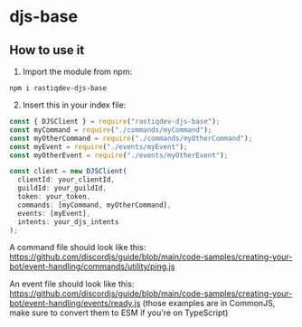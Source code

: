 # djs-base

## How to use it

1. Import the module from npm:

`npm i rastiqdev-djs-base`

2. Insert this in your index file:

```js
const { DJSClient } = require("rastiqdev-djs-base");
const myCommand = require("./commands/myCommand");
const myOtherCommand = require("./commands/myOtherCommand");
const myEvent = require("./events/myEvent");
const myOtherEvent = require("./events/myOtherEvent");

const client = new DJSClient(
  clientId: your_clientId,
  guildId: your_guildId,
  token: your_token,
  commands: [myCommand, myOtherCommand],
  events: [myEvent],
  intents: your_djs_intents
);
```
A command file should look like this: https://github.com/discordjs/guide/blob/main/code-samples/creating-your-bot/event-handling/commands/utility/ping.js

An event file should look like this: https://github.com/discordjs/guide/blob/main/code-samples/creating-your-bot/event-handling/events/ready.js
(those examples are in CommonJS, make sure to convert them to ESM if you're on TypeScript)
